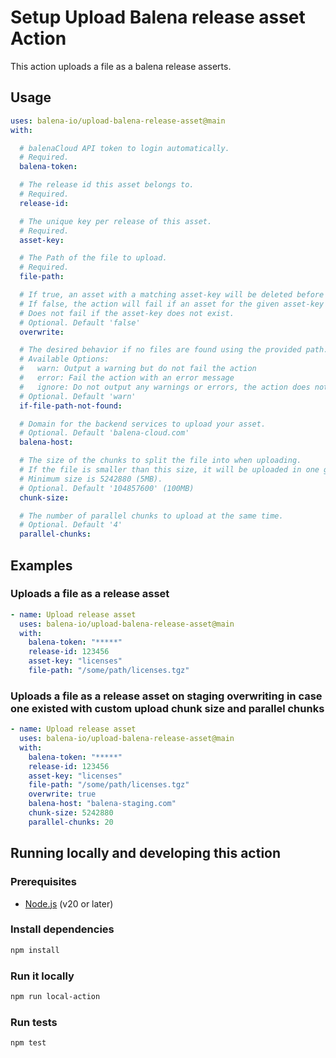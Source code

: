 # Setup Upload Balena release asset Action

This action uploads a file as a balena release asserts.

## Usage

```yaml
uses: balena-io/upload-balena-release-asset@main
with:

  # balenaCloud API token to login automatically.
  # Required.
  balena-token:

  # The release id this asset belongs to.
  # Required.
  release-id:

  # The unique key per release of this asset.
  # Required.
  asset-key:

  # The Path of the file to upload.
  # Required.
  file-path:

  # If true, an asset with a matching asset-key will be deleted before a new one is uploaded.
  # If false, the action will fail if an asset for the given asset-key already exists.
  # Does not fail if the asset-key does not exist.
  # Optional. Default 'false'
  overwrite:

  # The desired behavior if no files are found using the provided path.
  # Available Options:
  #   warn: Output a warning but do not fail the action
  #   error: Fail the action with an error message
  #   ignore: Do not output any warnings or errors, the action does not fail
  # Optional. Default 'warn'
  if-file-path-not-found:

  # Domain for the backend services to upload your asset.
  # Optional. Default 'balena-cloud.com'
  balena-host:

  # The size of the chunks to split the file into when uploading.
  # If the file is smaller than this size, it will be uploaded in one go.
  # Minimum size is 5242880 (5MB).
  # Optional. Default '104857600' (100MB)
  chunk-size:

  # The number of parallel chunks to upload at the same time.
  # Optional. Default '4'
  parallel-chunks:

```

## Examples

### Uploads a file as a release asset

```yaml
- name: Upload release asset
  uses: balena-io/upload-balena-release-asset@main
  with:
    balena-token: "*****"
    release-id: 123456
    asset-key: "licenses"
    file-path: "/some/path/licenses.tgz"
```

### Uploads a file as a release asset on staging overwriting in case one existed with custom upload chunk size and parallel chunks

```yaml
- name: Upload release asset
  uses: balena-io/upload-balena-release-asset@main
  with:
    balena-token: "*****"
    release-id: 123456
    asset-key: "licenses"
    file-path: "/some/path/licenses.tgz"
    overwrite: true
    balena-host: "balena-staging.com"
    chunk-size: 5242880
    parallel-chunks: 20
```

## Running locally and developing this action
### Prerequisites
- [Node.js](https://nodejs.org/en/download/) (v20 or later)

### Install dependencies
```bash
npm install
```

### Run it locally
```bash
npm run local-action
```

### Run tests
```bash
npm test
```
